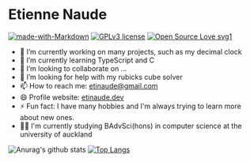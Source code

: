 # Etienne Naude

[![made-with-Markdown](https://img.shields.io/badge/Made%20with-Markdown-1f425f.svg)](http://commonmark.org)
[![GPLv3 license](https://img.shields.io/badge/License-GPLv3-blue.svg)](http://perso.crans.org/besson/LICENSE.html)
[![Open Source Love svg1](https://badges.frapsoft.com/os/v1/open-source.svg?v=103)](https://github.com/ellerbrock/open-source-badges/)


- 🔭 I’m currently working on many projects, such as my decimal clock
- 🌱 I’m currently learning TypeScript and C
- 👯 I’m looking to collaborate on ...
- 🤔 I’m looking for help with my rubicks cube solver
- 📫 How to reach me: [etinaude@gmail.com](mailto:etinaude@gmail.com)
- 😄 Profile website: [etinaude.dev](etinaude.dev)
- ⚡ Fun fact: I have many hobbies and I'm always trying to learn more about new ones.
- 👨‍💻 I'm currently studying BAdvSci(hons) in computer science at the university of auckland

![Anurag's github stats](https://github-readme-stats.vercel.app/api?username=etinaude&show_icons=true&theme=buefy)
[![Top Langs](https://github-readme-stats.vercel.app/api/top-langs/?username=etinaude&layout=compact)](https://github.com/etinaude/github-readme-stats)
